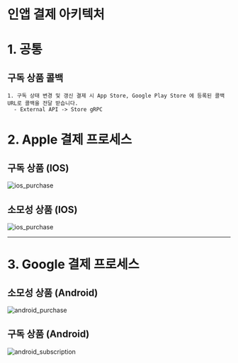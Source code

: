 # 인앱 결제 아키텍처

# 1. 공통

## 구독 상품 콜백

```
1. 구독 상태 변경 및 갱신 결제 시 App Store, Google Play Store 에 등록된 콜백 URL로 콜백을 전달 받습니다.
  - External API -> Store gRPC
```

# 2. Apple 결제 프로세스

## 구독 상품 (IOS)

![ios_purchase](https://kroki.io/plantuml/svg/eNp1kssOgjAQRfd8xfxAm_g2xhh8bNwZie4rjEljobUd9PctKFoUVyw49zE3jR0JS2WuoqUxwNgCErQ3tDPocdhZnZUpgZKOwOK1REc1N2fsw7Ff0hldOHxb-m9C2uIM-h_UWJkiyOKsbS5I6uInIZCFGV3Cv4EDDtvlLrSuf7QuHXJYC6VOIr14MEVpKLSPntyX8YjDUSiZNQ2esibnJWlfMaqu6BS96gdBm1XF-7kOxtMId18QqbvKmMO-srph1p6iHT9ppvg71tQPoXPjg7BCoxiLzD-NB6H2tfY=)

## 소모성 상품 (IOS)

![ios_purchase](https://kroki.io/plantuml/svg/eNp9kssOgjAQRfd8xfxASXwQDTFG1I07EqJ7AmPSpNDaDvr7FqSCgKy6OfcxNz0YSjVVhfAipYCxPSSon6hDWPgQa5lXGYHghkDjo0JDDbdjrOPYmDRKlga_lvZNSGoMYdmhSvMMgZd3qYuUuCxHCT1ZP2NK-Ddw5cMlimesNw4YWLjz1j7cUsFzl5QhV9RP9z7kIDeYlLkareS3SVAfOSlqq_WCzseat2telaURXqkQSIMqzXEThpkslKVxbretDyeH2X28A5a5_SVvtt-6RA==)

---


# 3. Google 결제 프로세스
## 소모성 상품 (Android)

![android_purchase](https://kroki.io/plantuml/svg/eNqdkssKwjAQRfd-xSx1kR8QESuCuCv42IdmbINpJk4Si39vtVhpfaHb4cw9d0JmPkgOsTSDxDkQYgpr5BPyGFImFbMARvsAjMeIPtygiRDvIO_IemyjlkS5wdTI8zoQ4wN3rDMEbffEpQya7JPgp9Vv2lWSfhc0UC_qfudOGq0a3ZUbVjoU4CJnhfS4oQPaUWtodl43-SPnZdleTtv7kzvJDpYqgyrHEm2n52I-hq2rAxGir2eVNAY7RP0g760ztKr-Qhf2zM19)

## 구독 상품 (Android)

![android_subscription](https://kroki.io/plantuml/svg/eNqVkkEOwiAQRfc9BRfgAo0xrZoYd00a3SOMDSkFhMHG20tsq1WrjVt4f_4bQuaROQyNSnJrCaVLUoK7gEtJ4YwIHImSHomDcwCPd2hB6TfIW6M9PEZtjakUFIpdSzQOnrh1kgOR-mRcw1Aa_VHwV3SudpcX8wUd1I96u315mDVT6sh4HWkO0uJYJumgaY0DU1IMzl10sOpjk2KTsd7zV13Oa21aBaKCBjSO2c0qJXsbhwIJPp61cSXAJAMt4le4AYa-vHc=)
